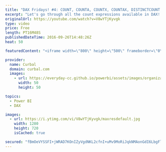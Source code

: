 ```yaml
---
title: "DAX Fridays! #4: COUNT, COUNTA, COUNTX, COUNTAX, DISTINCTCOUNT AND COUNTROWS in DAX"
excerpt: "Let's go through all the count expressions available in DAX!  Here you have the keynotes for the video so you can jump to the function you want to learn:  02:44 COUNT text (#ERROR) 03:24 COUNT numbers 04:20 COUNT blanks 04:56 COUNT dates 05:36 COUNTA text 06:44 COUNTA numbers 07:27 COUNTX 09:16 COUNTAX"
originalUrl: https://youtube.com/watch?v=V8wYTjKyvgk
type: video
price: Free
length: PT16M48S
publishedDateTime: 2016-09-26T14:48:26Z
heat: 50

featuredContent: "<iframe width=\"800\" height=\"500\" frameborder=\"0\" src=\"https://www.youtube.com/embed/V8wYTjKyvgk\" allow=\"accelerometer; autoplay; encrypted-media; gyroscope; picture-in-picture\" allowfullscreen></iframe>"

provider:
  name: Curbal
  domain: curbal.com
  images:
    - url: https://everyday-cc.github.io/powerbi/assets/images/organizations/curbal.com-50x50.jpg
      width: 50
      height: 50

topics:
  - Power BI
  - DAX

images:
  - url: https://i.ytimg.com/vi/V8wYTjKyvgk/maxresdefault.jpg
    width: 1280
    height: 720
    isCached: true

secured: "fBmOeVYSSFI+jWRAD7KOnIZyVgdNKL2cfnI+uMv9MoRiJqkNMAonGdI6LbgFldRgHrtRhgEUUHBwDCCt20txiMRcZCa31QZyGZuyCFVOB2FVUp3srhPavBfAuypOClvnQi6RnaR+6d2zqOmxJcyYV4mGCwqktEYNHw8/RmeNY/CvvUPH449WAO0yuCMPBmL52MBt70vA+t57Eyf3DWL8g0MqJTrTFl82YE2UKhxVR2IvLROvuDAQlNTn1cCUYbDSIrrq2sU11prSu3dleItV5Wi5FjAp2fHAfE4UtgS+sD3v3bUhXTSFfWWwgA53SNL9n9RUUaV9ixdaMyB1/KZ969Zns8RNSTTkQhdVBFSQJwfDnV4ZOfWouY1hBz3PQGGbPpT83hqZDJd36O0dFeUDgsqr0zRumBG5/j5nB1xeQb4=;k+Cc4X63bJc7ZiJmknAoXQ=="
---
```


